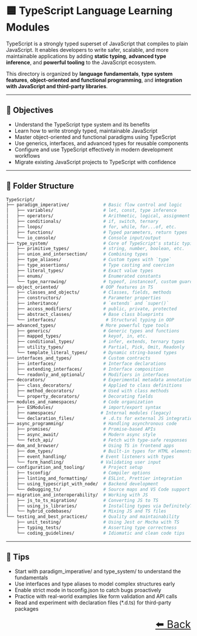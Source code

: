 # 🟦 TypeScript Language Learning Modules

TypeScript is a strongly typed superset of JavaScript that compiles to plain JavaScript. It enables developers to write safer, scalable, and more maintainable applications by adding **static typing**, **advanced type inference**, and **powerful tooling** to the JavaScript ecosystem.

This directory is organized by **language fundamentals**, **type system features**, **object-oriented and functional programming**, and **integration with JavaScript and third-party libraries**.

---

## 🎯 Objectives

- Understand the TypeScript type system and its benefits
- Learn how to write strongly typed, maintainable JavaScript
- Master object-oriented and functional paradigms using TypeScript
- Use generics, interfaces, and advanced types for reusable components
- Configure and use TypeScript effectively in modern development workflows
- Migrate existing JavaScript projects to TypeScript with confidence

---

## 📂 Folder Structure

```bash
TypeScript/
├── paradigm_imperative/             # Basic flow control and logic
│   ├── variables/                   # let, const, type inference
│   ├── operators/                   # Arithmetic, logical, assignment
│   ├── conditionals/                # if, switch, ternary
│   ├── loops/                       # for, while, for...of, etc.
│   ├── functions/                   # Typed parameters, return types
│   └── io_console/                  # Console input/output
├── type_system/                     # Core of TypeScript's static typing
│   ├── primitive_types/             # string, number, boolean, etc.
│   ├── union_and_intersection/      # Combining types
│   ├── type_aliases/                # Custom types with `type`
│   ├── type_assertions/             # Type casting and coercion
│   ├── literal_types/               # Exact value types
│   ├── enums/                       # Enumerated constants
│   └── type_narrowing/              # typeof, instanceof, custom guards
├── object_oriented/                # OOP features in TS
│   ├── classes_and_objects/         # Classes, fields, methods
│   ├── constructors/                # Parameter properties
│   ├── inheritance/                 # `extends` and `super()`
│   ├── access_modifiers/            # public, private, protected
│   ├── abstract_classes/            # Base class blueprints
│   └── interfaces/                   # Structural typing in OOP
├── advanced_types/                 # More powerful type tools
│   ├── generics/                    # Generic types and functions
│   ├── mapped_types/                # keyof, in, etc.
│   ├── conditional_types/           # infer, extends, ternary types
│   ├── utility_types/               # Partial, Pick, Omit, Readonly
│   └── template_literal_types/      # Dynamic string-based types
├── interfaces_and_types/            # Custom contracts
│   ├── interfaces/                  # Interface declarations
│   ├── extending_interfaces/        # Interface composition
│   └── readonly_and_optional/       # Modifiers in interfaces
├── decorators/                      # Experimental metadata annotations
│   ├── class_decorators/            # Applied to class definitions
│   ├── method_decorators/           # Used with class methods
│   └── property_decorators/         # Decorating fields
├── modules_and_namespaces/          # Code organization
│   ├── ESModules/                   # import/export syntax
│   ├── namespaces/                 # Internal modules (legacy)
│   └── declaration_files/           # .d.ts for external JS integration
├── async_programming/               # Handling asynchronous code
│   ├── promises/                    # Promise-based APIs
│   ├── async_await/                 # Modern async style
│   └── fetch_api/                   # Fetch with type-safe responses
├── dom_and_browser/                 # Using TS in frontend apps
│   ├── dom_types/                   # Built-in types for HTML elements
│   ├── event_handling/             # Event listeners with types
│   └── form_handling/              # Validating user input
├── configuration_and_tooling/       # Project setup
│   ├── tsconfig/                    # Compiler options
│   ├── linting_and_formatting/      # ESLint, Prettier integration
│   ├── using_typescript_with_node/  # Backend development
│   └── debugging_ts/                # Source maps and VS Code support
├── migration_and_interoperability/  # Working with JS
│   ├── js_to_ts_migration/          # Converting JS to TS
│   ├── using_js_libraries/          # Installing types via DefinitelyTyped
│   └── hybrid_codebases/            # Mixing JS and TS files
└── testing_and_best_practices/      # Quality and maintainability
    ├── unit_testing/                # Using Jest or Mocha with TS
    ├── typing_tests/                # Asserting type correctness
    └── coding_guidelines/           # Idiomatic and clean code tips
```

---

## 🚀 Tips

- Start with paradigm_imperative/ and type_system/ to understand the fundamentals
- Use interfaces and type aliases to model complex structures early
- Enable strict mode in tsconfig.json to catch bugs proactively
- Practice with real-world examples like form validation and API calls
- Read and experiment with declaration files (\*.d.ts) for third-party packages

<div align="right" style="font-size: 2em;">
    <a href="../README.md">⬅️ Back</a> 
</div>
